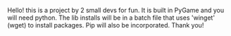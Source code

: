 Hello! this is a project by 2 small devs for fun. It is built in PyGame and you will need python. 
The lib installs will be in a batch file that uses 'winget' (wget) to install packages. Pip will also be incorporated.
Thank you!
